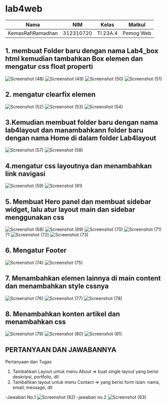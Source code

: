 # lab4web
|Nama|NIM|Kelas|Matkul|
|-----------------|---------|--------|---------|
|KemasRafiRamadhan|312310720|TI 23A.4|Pemog Web|

## 1. membuat Folder baru dengan nama Lab4_box html kemudian tambahkan Box elemen dan mengatur css float properti
![Screenshot (48)](https://github.com/user-attachments/assets/e33a7190-1dfe-4274-95d8-2dadbd98204e)
![Screenshot (49)](https://github.com/user-attachments/assets/8dc4e274-39d1-483d-acce-591f30158c34)
![Screenshot (50)](https://github.com/user-attachments/assets/dd379d73-dc64-4d00-9c15-f28e88c66bac)
![Screenshot (51)](https://github.com/user-attachments/assets/b62a0c7d-7018-4232-bbd9-bcb00107e665)

## 2. mengatur clearfix elemen
![Screenshot (52)](https://github.com/user-attachments/assets/555f7e76-12db-4223-8a4c-14f23f900a42)
![Screenshot (53)](https://github.com/user-attachments/assets/12ae23e0-6ed9-4596-848b-52e84e0dac49)
![Screenshot (54)](https://github.com/user-attachments/assets/f697c728-5f67-40ae-9dec-f23c6055eae0)

## 3.Kemudian membuat folder baru dengan nama lab4layout dan manambahkann folder baru dengan nama Home di dalam folder Lab4layout
![Screenshot (57)](https://github.com/user-attachments/assets/ab090b17-b053-43f9-9cb2-238a9dd7961a)
![Screenshot (58)](https://github.com/user-attachments/assets/2642eb19-a61e-4421-9534-60d0387f0287)

## 4.mengatur css layoutnya dan menambahkan link navigasi
![Screenshot (59)](https://github.com/user-attachments/assets/f915f999-3235-47a4-83b6-b8266ef31930)
![Screenshot (61)](https://github.com/user-attachments/assets/5f10c866-b877-4a11-be88-9337a6febecd)

## 5. Membuat Hero panel dan membuat sidebar widget, lalu atur layout main dan sidebar menggunakan css
![Screenshot (68)](https://github.com/user-attachments/assets/c9bcaa51-fe53-4dc3-ac3c-1095cfb3d4fc)
![Screenshot (69)](https://github.com/user-attachments/assets/48e2ba17-c4c5-4a71-a4a1-fff8dc033265)
![Screenshot (70)](https://github.com/user-attachments/assets/2079d853-90db-4915-a780-053303e046ab)
![Screenshot (71)](https://github.com/user-attachments/assets/6a7b85cb-4925-4824-8f30-97977cf361e0)71
![Screenshot (72)](https://github.com/user-attachments/assets/8779111d-74dc-4ae6-bda2-f77903ee1253)
![Screenshot (73)](https://github.com/user-attachments/assets/aa1cf1dd-28ac-4d3b-8172-8b91d82782b5)

## 6. Mengatur Footer
![Screenshot (74)](https://github.com/user-attachments/assets/53ebff51-6b95-4c41-8d8f-da7964b6f0cb)
![Screenshot (75)](https://github.com/user-attachments/assets/cc0f4ca0-ebee-4aa2-bf14-160136d0e6d7)

## 7. Menambahkan elemen lainnya di main content dan menambahkan style cssnya
![Screenshot (76)](https://github.com/user-attachments/assets/85760abe-7719-46be-84fa-26efd27d1588)
![Screenshot (77)](https://github.com/user-attachments/assets/ebd7d2ee-6464-4f31-9526-3ffdd3ed2884)
![Screenshot (78)](https://github.com/user-attachments/assets/76688fec-3f3d-4853-8062-5f9524ad3e54)

## 8. Menambahkan konten artikel dan menambahkan css
![Screenshot (79)](https://github.com/user-attachments/assets/393a6098-890e-4a76-b0ef-6bbaa786f29a)
![Screenshot (80)](https://github.com/user-attachments/assets/2cb938b9-6696-4524-bf0c-8adefb1648b7)
![Screenshot (81)](https://github.com/user-attachments/assets/54e78e9d-522c-4e0c-9320-e27f0997dfc3)

## PERTANYAAN DAN JAWABANNYA
Pertanyaan dan Tugas
1. Tambahkan Layout untuk menu About
=> buat single layout yang berisi deskripsi, portfolio, dll
2. Tambahkan layout untuk menu Contact
=> yang berisi form isian: nama, email, message, dll

-Jawaban No.1
![Screenshot (82)](https://github.com/user-attachments/assets/e2c450e8-da53-4946-8348-fc0eaa6da473)
-jawaban no.2
![Screenshot (83)](https://github.com/user-attachments/assets/b3092da9-84a7-4e5c-92c8-949fbc6d63c6)
